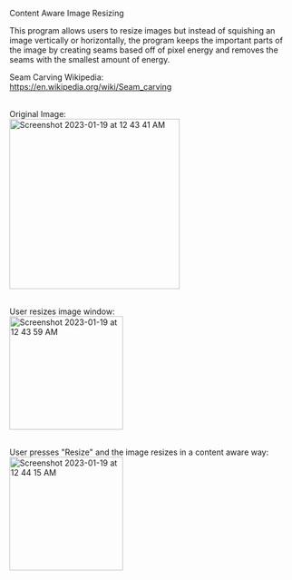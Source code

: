 Content Aware Image Resizing

This program allows users to resize images but instead of squishing an image vertically or horizontally, the program 
keeps the important parts of the image by creating seams based off of pixel energy and removes the seams with the 
smallest amount of energy. 

Seam Carving Wikipedia:</br>
https://en.wikipedia.org/wiki/Seam_carving

</br>Original Image:</br>
<img width="300" alt="Screenshot 2023-01-19 at 12 43 41 AM" src="https://user-images.githubusercontent.com/76976975/213388893-37ea695a-5bde-45c7-adc2-668c9cbc6a22.png"></br>


</br>User resizes image window:</br>
<img width="200" alt="Screenshot 2023-01-19 at 12 43 59 AM" src="https://user-images.githubusercontent.com/76976975/213389181-5941cb7c-8292-445b-ad71-fe6ceed1c65f.png"></br>

</br>User presses "Resize" and the image resizes in a content aware way:</br>
<img width="200" alt="Screenshot 2023-01-19 at 12 44 15 AM" src="https://user-images.githubusercontent.com/76976975/213389248-cbe46aa7-1fe0-45f0-a618-010f4238cb86.png">



